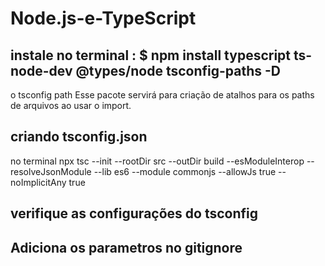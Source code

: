 # Node.js-e-TypeScript

## instale no terminal : $ npm install typescript ts-node-dev @types/node tsconfig-paths -D

o tsconfig path Esse pacote servirá para criação de atalhos para os paths de arquivos ao usar o import.

## criando tsconfig.json

no terminal npx tsc --init --rootDir src --outDir build --esModuleInterop --resolveJsonModule --lib es6 --module commonjs --allowJs true --noImplicitAny true

## verifique as configurações do tsconfig


## Adiciona os parametros no gitignore